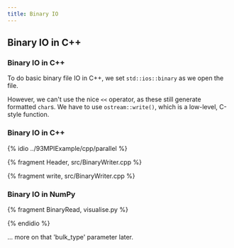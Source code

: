 ```yaml
---
title: Binary IO
---
```


## Binary IO in C++

### Binary IO in C++

To do basic binary file IO in C++, we set `std::ios::binary` as we open the file.

However, we can't use the nice `<<` operator, as these still generate formatted `char`s.
We have to use `ostream::write()`, which is a low-level, C-style function.

### Binary IO in C++

{% idio ../93MPIExample/cpp/parallel %}

{% fragment Header, src/BinaryWriter.cpp %}

{% fragment write, src/BinaryWriter.cpp %}


### Binary IO in NumPy

{% fragment BinaryRead, visualise.py %}

{% endidio %}

... more on that 'bulk_type' parameter later.
